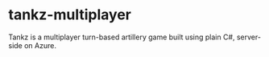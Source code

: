 # tankz-multiplayer
Tankz is a multiplayer turn-based artillery game built using plain C#, server-side on Azure.
